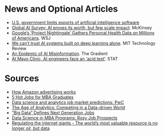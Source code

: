 
# News and Optional Articles

- [U.S. government limits exports of artificial intelligence software](https://www.reuters.com/article/us-usa-artificial-intelligence/u-s-government-limits-exports-of-artificial-intelligence-software-idUSKBN1Z21PT)
- [Global AI Survey: AI proves its worth, but few scale impact](https://www.mckinsey.com/featured-insights/artificial-intelligence/global-ai-survey-ai-proves-its-worth-but-few-scale-impact). McKinsey
- [Google’s ‘Project Nightingale’ Gathers Personal Health Data on Millions of Americans](https://www.wsj.com/articles/google-s-secret-project-nightingale-gathers-personal-health-data-on-millions-of-americans-11573496790). WSJ
- [We can’t trust AI systems built on deep learning alone](https://www.technologyreview.com/s/614443/we-cant-trust-ai-systems-built-on-deep-learning-alone/). MIT Technology Review
- [An Epidemic of AI Misinformation](https://thegradient.pub/an-epidemic-of-ai-misinformation/). The Gradient
- [At Mayo Clinic, AI engineers face an ‘acid test’](https://www.statnews.com/2019/12/18/mayo-clinic-artificial-intelligence-acid-test/). STAT

# Sources
- [How Amazon advertising works](https://www.cnbc.com/2019/07/17/how-amazon-advertising-works.html)
- [5 Hot Jobs for MBA Graduates](https://www.usnews.com/education/best-graduate-schools/top-business-schools/articles/hot-jobs-for-mba-graduates)
- [Data science and analytics job market predictions: PwC
](https://www.pwc.com/us/en/library/data-science-and-analytics.html)
- [The Age of Analytics:
Competing in a Data-driven World](https://www.mckinsey.com/~/media/McKinsey/Business%20Functions/McKinsey%20Analytics/Our%20Insights/The%20age%20of%20analytics%20Competing%20in%20a%20data%20driven%20world/MGI-The-Age-of-Analytics-Executive-summary.ashx)
- [“Big Data” Defines Next Generation Jobs](https://www.mba.com/articles-and-announcements/articles/data-analytics-programs-and-careers/big-data-defines-next-generation-jobs)
- [Data Science in MBA Programs: Rosy Job Prospects](https://find-mba.com/articles/data-science-in-mba-programs-rosy-job-prospects)
- [Regulating the internet giants - The world’s most valuable resource is no longer oil, but data](https://www.economist.com/leaders/2017/05/06/the-worlds-most-valuable-resource-is-no-longer-oil-but-data)